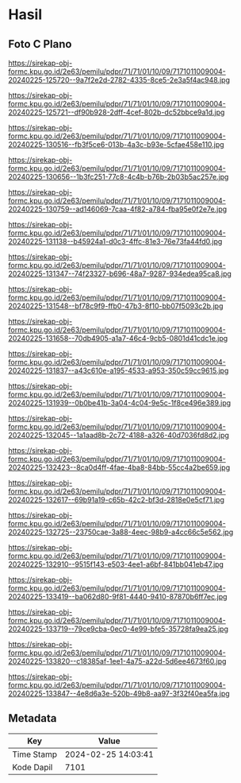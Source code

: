 # Hasil

## Foto C Plano

https://sirekap-obj-formc.kpu.go.id/2e63/pemilu/pdpr/71/71/01/10/09/7171011009004-20240225-125720--9a7f2e2d-2782-4335-8ce5-2e3a5f4ac948.jpg

https://sirekap-obj-formc.kpu.go.id/2e63/pemilu/pdpr/71/71/01/10/09/7171011009004-20240225-125721--df90b928-2dff-4cef-802b-dc52bbce9a1d.jpg

https://sirekap-obj-formc.kpu.go.id/2e63/pemilu/pdpr/71/71/01/10/09/7171011009004-20240225-130516--fb3f5ce6-013b-4a3c-b93e-5cfae458e110.jpg

https://sirekap-obj-formc.kpu.go.id/2e63/pemilu/pdpr/71/71/01/10/09/7171011009004-20240225-130656--1b3fc251-77c8-4c4b-b76b-2b03b5ac257e.jpg

https://sirekap-obj-formc.kpu.go.id/2e63/pemilu/pdpr/71/71/01/10/09/7171011009004-20240225-130759--ad146069-7caa-4f82-a784-fba95e0f2e7e.jpg

https://sirekap-obj-formc.kpu.go.id/2e63/pemilu/pdpr/71/71/01/10/09/7171011009004-20240225-131138--b45924a1-d0c3-4ffc-81e3-76e73fa44fd0.jpg

https://sirekap-obj-formc.kpu.go.id/2e63/pemilu/pdpr/71/71/01/10/09/7171011009004-20240225-131347--74f23327-b696-48a7-9287-934edea95ca8.jpg

https://sirekap-obj-formc.kpu.go.id/2e63/pemilu/pdpr/71/71/01/10/09/7171011009004-20240225-131548--bf78c9f9-ffb0-47b3-8f10-bb07f5093c2b.jpg

https://sirekap-obj-formc.kpu.go.id/2e63/pemilu/pdpr/71/71/01/10/09/7171011009004-20240225-131658--70db4905-a1a7-46c4-9cb5-0801d41cdc1e.jpg

https://sirekap-obj-formc.kpu.go.id/2e63/pemilu/pdpr/71/71/01/10/09/7171011009004-20240225-131837--a43c610e-a195-4533-a953-350c59cc9615.jpg

https://sirekap-obj-formc.kpu.go.id/2e63/pemilu/pdpr/71/71/01/10/09/7171011009004-20240225-131939--0b0be41b-3a04-4c04-9e5c-1f8ce496e389.jpg

https://sirekap-obj-formc.kpu.go.id/2e63/pemilu/pdpr/71/71/01/10/09/7171011009004-20240225-132045--1a1aad8b-2c72-4188-a326-40d7036fd8d2.jpg

https://sirekap-obj-formc.kpu.go.id/2e63/pemilu/pdpr/71/71/01/10/09/7171011009004-20240225-132423--8ca0d4ff-4fae-4ba8-84bb-55cc4a2be659.jpg

https://sirekap-obj-formc.kpu.go.id/2e63/pemilu/pdpr/71/71/01/10/09/7171011009004-20240225-132617--69b91a19-c65b-42c2-bf3d-2818e0e5cf71.jpg

https://sirekap-obj-formc.kpu.go.id/2e63/pemilu/pdpr/71/71/01/10/09/7171011009004-20240225-132725--23750cae-3a88-4eec-98b9-a4cc66c5e562.jpg

https://sirekap-obj-formc.kpu.go.id/2e63/pemilu/pdpr/71/71/01/10/09/7171011009004-20240225-132910--9515f143-e503-4ee1-a6bf-841bb041eb47.jpg

https://sirekap-obj-formc.kpu.go.id/2e63/pemilu/pdpr/71/71/01/10/09/7171011009004-20240225-133419--ba062d80-9f81-4440-9410-87870b6ff7ec.jpg

https://sirekap-obj-formc.kpu.go.id/2e63/pemilu/pdpr/71/71/01/10/09/7171011009004-20240225-133719--79ce9cba-0ec0-4e99-bfe5-35728fa9ea25.jpg

https://sirekap-obj-formc.kpu.go.id/2e63/pemilu/pdpr/71/71/01/10/09/7171011009004-20240225-133820--c18385af-1ee1-4a75-a22d-5d6ee4673f60.jpg

https://sirekap-obj-formc.kpu.go.id/2e63/pemilu/pdpr/71/71/01/10/09/7171011009004-20240225-133847--4e8d6a3e-520b-49b8-aa97-3f32f40ea5fa.jpg


## Metadata

| Key        | Value               |
| ---------- | ------------------- |
| Time Stamp | 2024-02-25 14:03:41 |
| Kode Dapil | 7101                |



